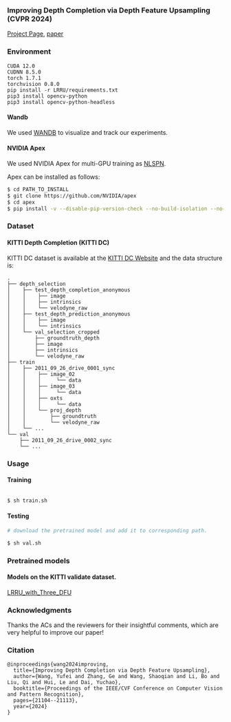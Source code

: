 ### Improving Depth Completion via Depth Feature Upsampling (CVPR 2024)

[Project Page](https://npucvr.github.io/DFU/), [paper](https://openaccess.thecvf.com/content/CVPR2024/papers/Wang_Improving_Depth_Completion_via_Depth_Feature_Upsampling_CVPR_2024_paper.pdf)

### Environment
```
CUDA 12.0
CUDNN 8.5.0
torch 1.7.1
torchvision 0.8.0
pip install -r LRRU/requirements.txt
pip3 install opencv-python
pip3 install opencv-python-headless
```

#### Wandb

We used <a href="https://wandb.ai/" target="_blank">WANDB</a> to visualize and track our experiments.

#### NVIDIA Apex

We used NVIDIA Apex for multi-GPU training as <a href="https://github.com/zzangjinsun/NLSPN_ECCV20" target="_blank">NLSPN</a>.

Apex can be installed as follows:

```bash
$ cd PATH_TO_INSTALL
$ git clone https://github.com/NVIDIA/apex
$ cd apex
$ pip install -v --disable-pip-version-check --no-build-isolation --no-cache-dir ./
```


### Dataset

#### KITTI Depth Completion (KITTI DC)

KITTI DC dataset is available at the [KITTI DC Website](http://www.cvlibs.net/datasets/kitti/eval_depth.php?benchmark=depth_completion) and the data structure is:

```
.
├── depth_selection
│    ├── test_depth_completion_anonymous
│    │    ├── image
│    │    ├── intrinsics
│    │    └── velodyne_raw
│    ├── test_depth_prediction_anonymous
│    │    ├── image
│    │    └── intrinsics
│    └── val_selection_cropped
│        ├── groundtruth_depth
│        ├── image
│        ├── intrinsics
│        └── velodyne_raw
├── train
│    ├── 2011_09_26_drive_0001_sync
│    │    ├── image_02
│    │    │     └── data
│    │    ├── image_03
│    │    │     └── data
│    │    ├── oxts
│    │    │     └── data
│    │    └── proj_depth
│    │        ├── groundtruth
│    │        └── velodyne_raw
│    └── ...
└── val
    ├── 2011_09_26_drive_0002_sync
    └── ...
```

### Usage

#### Training

```bash

$ sh train.sh

```

#### Testing

```bash
# download the pretrained model and add it to corresponding path.

$ sh val.sh

```


### Pretrained models

#### Models on the KITTI validate dataset.

[LRRU_with_Three_DFU](https://drive.google.com/file/d/1IYoobWIImsD1GwFJfnv4RkVL1cAFZ7sX/view?usp=drive_link)


### Acknowledgments

Thanks the ACs and the reviewers for their insightful comments, which are very helpful to improve our paper!



### Citation
```
@inproceedings{wang2024improving,
  title={Improving Depth Completion via Depth Feature Upsampling},
  author={Wang, Yufei and Zhang, Ge and Wang, Shaoqian and Li, Bo and Liu, Qi and Hui, Le and Dai, Yuchao},
  booktitle={Proceedings of the IEEE/CVF Conference on Computer Vision and Pattern Recognition},
  pages={21104--21113},
  year={2024}
}
```
